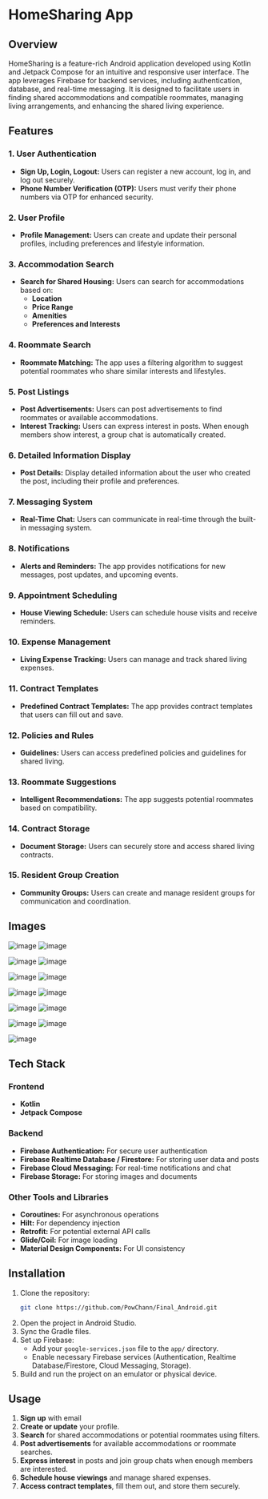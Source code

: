 # HomeSharing App

## Overview

HomeSharing is a feature-rich Android application developed using Kotlin and Jetpack Compose for an intuitive and responsive user interface. The app leverages Firebase for backend services, including authentication, database, and real-time messaging. It is designed to facilitate users in finding shared accommodations and compatible roommates, managing living arrangements, and enhancing the shared living experience.

## Features

### 1. User Authentication

- **Sign Up, Login, Logout:** Users can register a new account, log in, and log out securely.
- **Phone Number Verification (OTP):** Users must verify their phone numbers via OTP for enhanced security.

### 2. User Profile

- **Profile Management:** Users can create and update their personal profiles, including preferences and lifestyle information.

### 3. Accommodation Search

- **Search for Shared Housing:** Users can search for accommodations based on:
  - **Location**
  - **Price Range**
  - **Amenities**
  - **Preferences and Interests**

### 4. Roommate Search

- **Roommate Matching:** The app uses a filtering algorithm to suggest potential roommates who share similar interests and lifestyles.

### 5. Post Listings

- **Post Advertisements:** Users can post advertisements to find roommates or available accommodations.
- **Interest Tracking:** Users can express interest in posts. When enough members show interest, a group chat is automatically created.

### 6. Detailed Information Display

- **Post Details:** Display detailed information about the user who created the post, including their profile and preferences.

### 7. Messaging System

- **Real-Time Chat:** Users can communicate in real-time through the built-in messaging system.

### 8. Notifications

- **Alerts and Reminders:** The app provides notifications for new messages, post updates, and upcoming events.

### 9. Appointment Scheduling

- **House Viewing Schedule:** Users can schedule house visits and receive reminders.

### 10. Expense Management

- **Living Expense Tracking:** Users can manage and track shared living expenses.

### 11. Contract Templates

- **Predefined Contract Templates:** The app provides contract templates that users can fill out and save.

### 12. Policies and Rules

- **Guidelines:** Users can access predefined policies and guidelines for shared living.

### 13. Roommate Suggestions

- **Intelligent Recommendations:** The app suggests potential roommates based on compatibility.

### 14. Contract Storage

- **Document Storage:** Users can securely store and access shared living contracts.

### 15. Resident Group Creation

- **Community Groups:** Users can create and manage resident groups for communication and coordination.
## Images 
![image](https://github.com/user-attachments/assets/1562f7f6-40aa-4476-9660-db8ff4172054)  ![image](https://github.com/user-attachments/assets/9921e78e-d710-4461-8791-447c3a67fd36)

![image](https://github.com/user-attachments/assets/9fd9852e-2e2f-48c4-9aa1-b42c6bfb939e)  ![image](https://github.com/user-attachments/assets/2efde0f4-7ef3-4bcf-90ec-687ad10888de)

![image](https://github.com/user-attachments/assets/75ff5840-1043-4618-85c3-eefa1ef795af)  ![image](https://github.com/user-attachments/assets/ccf52ad7-e5e1-4bef-8d03-3d1d29e3d4f8)

![image](https://github.com/user-attachments/assets/cfe43e27-019e-4c86-af10-d6764ce1263d)  ![image](https://github.com/user-attachments/assets/c73a916f-b234-4883-847e-d4d40a4ebbef)

![image](https://github.com/user-attachments/assets/33b244cb-c34d-4d22-8cdd-ef66244ed965)  ![image](https://github.com/user-attachments/assets/195a80e5-ee40-48c7-8a2e-4e3a18908c66)

![image](https://github.com/user-attachments/assets/8dfdc4b9-15c5-4a27-80f9-463744ca57ae) ![image](https://github.com/user-attachments/assets/3b88a706-be7a-420d-b853-21b564f44102)

![image](https://github.com/user-attachments/assets/a9059d69-c977-4514-ac5f-dd96dc013d55)

## Tech Stack

### Frontend

- **Kotlin**
- **Jetpack Compose**

### Backend

- **Firebase Authentication:** For secure user authentication
- **Firebase Realtime Database / Firestore:** For storing user data and posts
- **Firebase Cloud Messaging:** For real-time notifications and chat
- **Firebase Storage:** For storing images and documents

### Other Tools and Libraries

- **Coroutines:** For asynchronous operations
- **Hilt:** For dependency injection
- **Retrofit:** For potential external API calls
- **Glide/Coil:** For image loading
- **Material Design Components:** For UI consistency

## Installation

1. Clone the repository:
   ```bash
   git clone https://github.com/PowChann/Final_Android.git
   ```
2. Open the project in Android Studio.
3. Sync the Gradle files.
4. Set up Firebase:
   - Add your `google-services.json` file to the `app/` directory.
   - Enable necessary Firebase services (Authentication, Realtime Database/Firestore, Cloud Messaging, Storage).
5. Build and run the project on an emulator or physical device.

## Usage

1. **Sign up** with email
2. **Create or update** your profile.
3. **Search** for shared accommodations or potential roommates using filters.
4. **Post advertisements** for available accommodations or roommate searches.
5. **Express interest** in posts and join group chats when enough members are interested.
6. **Schedule house viewings** and manage shared expenses.
7. **Access contract templates**, fill them out, and store them securely.

